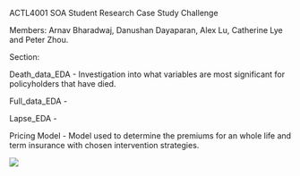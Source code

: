 ACTL4001 SOA Student Research Case Study Challenge

Members: Arnav Bharadwaj, Danushan Dayaparan, Alex Lu, Catherine Lye and Peter Zhou.

Section:

Death_data_EDA - Investigation into what variables are most significant for policyholders that have died.

Full_data_EDA - 

Lapse_EDA - 

Pricing Model - Model used to determine the premiums for an whole life and term insurance with chosen intervention strategies. 

![](Actuarial.gif)

